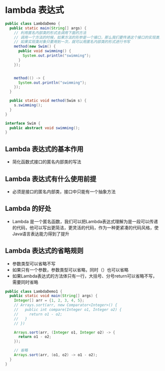 # lambda 表达式

```java
public class LambdaDemo {
  public static main(String[] args) {
    // 利用匿名内部类的形式去调用下面的方法
    // 调用一个方法的时候，如果方法的形参是一个接口，那么我们要传递这个接口的实现类对象
    // 如果实现类对象只要用到一次，就可以用匿名内部类的形式进行书写
    method(new Swim() {
      public void swimming() {
        System.out.println("swimming");
      }
    });


    method(() -> {
      System.out.println("swimming");
    });
  }

  public static void method(Swim s) {
    s.swimming();
  }
}

interface Swim {
  public abstract void swimming();
}
```

## Lambda 表达式的基本作用

- 简化函数式接口的匿名内部类的写法

## Lambda 表达式有什么使用前提

- 必须是接口的匿名内部类，接口中只能有一个抽象方法

## Lambda 的好处

- Lambda 是一个匿名函数，我们可以把Lambda表达式理解为是一段可以传递的代码，他可以写出更简洁，更灵活的代码，作为一种更紧凑的代码风格，使Java语言表达能力得到了提升

## Lambda 表达式的省略规则

- 参数类型可以省略不写
- 如果只有一个参数，参数类型可以省略，同时（）也可以省略
- 如果Lambda表达式的方法体只有一行，大括号、分号return可以省略不写，需要同时省略

```java
public class LambdaDemo1 {
  public static void main(String[] args) {
    Integer[] arr = {1, 2, 3, 4, 5};
    // Arrays.sort(arr, new Comparator<Integer>() {
    //   public int compare(Integer o1, Integer o2) {
    //     return o1 - o2;
    //   }
    // })

    Arrays.sort(arr, (Integer o1, Integer o2) -> {
      return o1 - o2;
    });

    // 省略
    Arrays.sort(arr, (o1, o2) -> o1 - o2);
  }
}
```